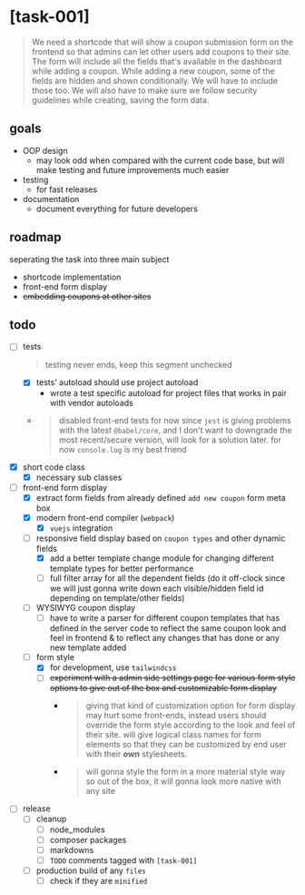 # [task-001]

> We need a shortcode that will show a coupon submission form on the frontend so that admins can let other users add coupons to their site. The form will include all the fields that's available in the dashboard while adding a coupon. While adding a new coupon, some of the fields are hidden and shown conditionally. We will have to include those too. We will also have to make sure we follow security guidelines while creating, saving the form data.


## goals
- OOP design
    - may look odd when compared with the current code base, but will make testing and future improvements much easier
- testing
    - for fast releases
- documentation
    - document everything for future developers
 
## roadmap
seperating the task into three main subject

 - shortcode implementation
 - front-end form display
 - ~~embedding coupons at other sites~~
 
 ## todo
- [ ] tests
    > testing never ends, keep this segment unchecked
    - [x] tests' autoload should use project autoload
        - wrote a test specific autoload for project files that works in pair with vendor autoloads
    - > disabled front-end tests for now since `jest` is giving problems with the latest `@babel/core`, and I don't want to downgrade the most recent/secure version, will look for a solution later. for now `console.log` is my best friend
- [x] short code class
    - [x] necessary sub classes
- [ ] front-end form display
    - [x] extract form fields from already defined `add new coupon` form meta box
    - [x] modern front-end compiler (`webpack`)
        - [x] `vuejs` integration
    - [ ] responsive field display based on `coupon types` and other dynamic fields
        - [x] add a better template change module for changing different template types for better performance
        - [ ] full filter array for all the dependent fields (do it off-clock since we will just gonna write down each visible/hidden field id depending on template/other fields)
    - [ ] WYSIWYG coupon display
        - [ ] have to write a parser for different coupon templates that has defined in the server code to reflect the same coupon look and feel in frontend & to reflect any changes that has done or any new template added
    - [ ] form style
        - [x] for development, use `tailwindcss`
        - [ ] ~~experiment with a admin side settings page for various form style options to give out of the box and customizable form display~~
             - > giving that kind of customization option for form display may hurt some front-ends, instead users should override the form style according to the look and feel of their site. will give logical class names for form elements so that they can be customized by end user with their **own** stylesheets.
            -  > will gonna style the form in a more material style way so out of the box, it will gonna look more native with any site 
- [ ] release
    - [ ] cleanup
        - [ ] node_modules
        - [ ] composer packages
        - [ ] markdowns
        - [ ] `TODO` comments tagged with `[task-001]`
     - [ ] production build of any `files`
        - [ ] check if they are `minified`

